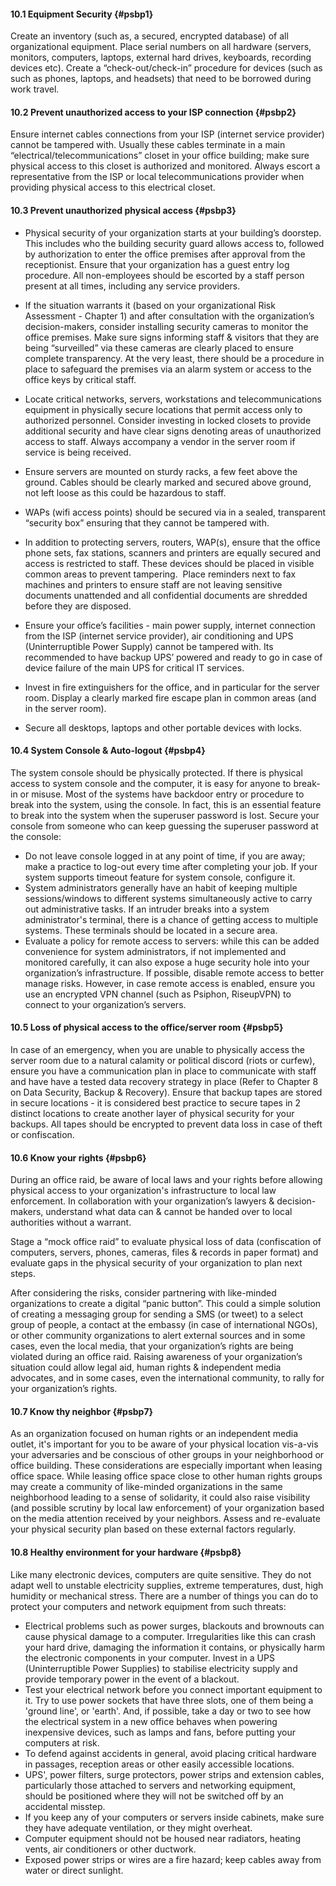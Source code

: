#### 10.1 Equipment Security {#psbp1}

Create an inventory (such as, a secured, encrypted database) of all
organizational equipment. Place serial numbers on all hardware (servers,
monitors, computers, laptops, external hard drives, keyboards, recording
devices etc). Create a “check-out/check-in” procedure for devices (such
as such as phones, laptops, and headsets) that need to be borrowed
during work travel.

#### 10.2 Prevent unauthorized access to your ISP connection {#psbp2}

Ensure internet cables connections from your ISP (internet service
provider) cannot be tampered with. Usually these cables terminate in a
main “electrical/telecommunications” closet in your office building;
make sure physical access to this closet is authorized and monitored.
Always escort a representative from the ISP or local telecommunications
provider when providing physical access to this electrical closet.

#### 10.3 Prevent unauthorized physical access {#psbp3}

-   Physical security of your organization starts at your building’s
    doorstep. This includes who the building security guard allows
    access to, followed by authorization to enter the office premises
    after approval from the receptionist. Ensure that your organization
    has a guest entry log procedure. All non-employees should be
    escorted by a staff person present at all times, including any
    service providers.  
-   If the situation warrants it (based on your organizational Risk
    Assessment - Chapter 1) and after consultation with the
    organization’s decision-makers, consider installing security cameras
    to monitor the office premises. Make sure signs informing staff &
    visitors that they are being “surveilled” via these cameras are
    clearly placed to ensure complete transparency. At the very least,
    there should be a procedure in place to safeguard the premises via
    an alarm system or access to the office keys by critical staff.

-   Locate critical networks, servers, workstations and
    telecommunications equipment in physically secure locations that
    permit access only to authorized personnel. Consider investing in
    locked closets to provide additional security and have clear signs
    denoting areas of unauthorized access to staff. Always accompany a
    vendor in the server room if service is being received.
-   Ensure servers are mounted on sturdy racks, a few feet above the
    ground. Cables should be clearly marked and secured above ground,
    not left loose as this could be hazardous to staff.
-   WAPs (wifi access points) should be secured via in a sealed,
    transparent “security box” ensuring that they cannot be tampered
    with.
-   In addition to protecting servers, routers, WAP(s), ensure that the
    office phone sets, fax stations, scanners and printers are equally
    secured and access is restricted to staff. These devices should be
    placed in visible common areas to prevent tampering.  Place
    reminders next to fax machines and printers to ensure staff are not
    leaving sensitive documents unattended and all confidential
    documents are shredded before they are disposed.
-   Ensure your office’s facilities - main power supply, internet
    connection from the ISP (internet service provider), air
    conditioning and UPS (Uninterruptible Power Supply) cannot be
    tampered with. Its recommended to have backup UPS’ powered and ready
    to go in case of device failure of the main UPS for critical IT
    services.
-   Invest in fire extinguishers for the office, and in particular for
    the server room. Display a clearly marked fire escape plan in common
    areas (and in the server room).
-   Secure all desktops, laptops and other portable devices with locks.

#### 10.4 System Console & Auto-logout {#psbp4}

The system console should be physically protected. If there is physical
access to system console and the computer, it is easy for anyone to
break-in or misuse. Most of the systems have backdoor entry or procedure
to break into the system, using the console. In fact, this is an
essential feature to break into the system when the superuser password
is lost. Secure your console from someone who can keep guessing the
superuser password at the console:

-   Do not leave console logged in at any point of time, if you are
    away; make a practice to log-out every time after completing your
    job. If your system supports timeout feature for system console,
    configure it.
-   System administrators generally have an habit of keeping multiple
    sessions/windows to different systems simultaneously active to carry
    out administrative tasks. If an intruder breaks into a system
    administrator's terminal, there is a chance of getting access to
    multiple systems. These terminals should be located in a secure
    area.
-   Evaluate a policy for remote access to servers: while this can be
    added convenience for system administrators, if not implemented and
    monitored carefully, it can also expose a huge security hole into
    your organization’s infrastructure. If possible, disable remote
    access to better manage risks. However, in case remote access is
    enabled, ensure you use an encrypted VPN channel (such as Psiphon,
    RiseupVPN) to connect to your organization’s servers.

#### 10.5 Loss of physical access to the office/server room {#psbp5}

In case of an emergency, when you are unable to physically access the
server room due to a natural calamity or political discord (riots or
curfew), ensure you have a communication plan in place to communicate
with staff and have have a tested data recovery strategy in place (Refer
to Chapter 8 on Data Security, Backup & Recovery). Ensure that backup
tapes are stored in secure locations - it is considered best practice to
secure tapes in 2 distinct locations to create another layer of physical
security for your backups. All tapes should be encrypted to prevent data
loss in case of theft or confiscation.

#### 10.6 Know your rights {#psbp6}

During an office raid, be aware of local laws and your rights before
allowing physical access to your organization's infrastructure to local
law enforcement. In collaboration with your organization’s lawyers &
decision-makers, understand what data can & cannot be handed over to
local authorities without a warrant.

Stage a “mock office raid” to evaluate physical loss of data
(confiscation of computers, servers, phones, cameras, files & records in
paper format) and evaluate gaps in the physical security of your
organization to plan next steps.

After considering the risks, consider partnering with like-minded
organizations to create a digital “panic button”. This could a simple
solution of creating a messaging group for sending a SMS (or tweet) to a
select group of people, a contact at the embassy (in case of
international NGOs), or other community organizations to alert external
sources and in some cases, even the local media, that your
organization’s rights are being violated during an office raid. Raising
awareness of your organization’s situation could allow legal aid, human
rights & independent media advocates, and in some cases, even the
international community, to rally for your organization’s rights.

#### 10.7 Know thy neighbor {#psbp7}

As an organization focused on human rights or an independent media
outlet, it's important for you to be aware of your physical location
vis-a-vis your adversaries and be conscious of other groups in your
neighborhood or office building. These considerations are especially
important when leasing office space. While leasing office space close to
other human rights groups may create a community of like-minded
organizations in the same neighborhood leading to a sense of solidarity,
it could also raise visibility (and possible scrutiny by local law
enforcement) of your organization based on the media attention received
by your neighbors. Assess and re-evaluate your physical security plan
based on these external factors regularly.

#### 10.8 Healthy environment for your hardware {#psbp8}

Like many electronic devices, computers are quite sensitive. They do not
adapt well to unstable electricity supplies, extreme temperatures, dust,
high humidity or mechanical stress. There are a number of things you can
do to protect your computers and network equipment from such threats:

-   Electrical problems such as power surges, blackouts and brownouts
    can cause physical damage to a computer. Irregularities like this
    can crash your hard drive, damaging the information it contains, or
    physically harm the electronic components in your computer. Invest
    in a UPS (Uninterruptible Power Supplies) to stabilise electricity
    supply and provide temporary power in the event of a blackout.
-   Test your electrical network before you connect important equipment
    to it. Try to use power sockets that have three slots, one of them
    being a 'ground line', or 'earth'. And, if possible, take a day or
    two to see how the electrical system in a new office behaves when
    powering inexpensive devices, such as lamps and fans, before putting
    your computers at risk.
-   To defend against accidents in general, avoid placing critical
    hardware in passages, reception areas or other easily accessible
    locations.
-   UPS', power filters, surge protectors, power strips and extension
    cables, particularly those attached to servers and networking
    equipment, should be positioned where they will not be switched off
    by an accidental misstep.
-   If you keep any of your computers or servers inside cabinets, make
    sure they have adequate ventilation, or they might overheat.
-   Computer equipment should not be housed near radiators, heating
    vents, air conditioners or other ductwork.
-   Exposed power strips or wires are a fire hazard; keep cables away
    from water or direct sunlight.
